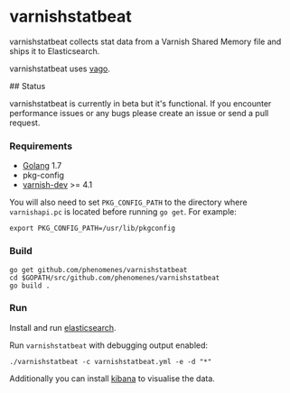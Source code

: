 # varnishstatbeat

varnishstatbeat collects stat data from a Varnish Shared Memory file and ships
it to Elasticsearch.

varnishstatbeat uses [vago](https://github.com/phenomenes/vago).

## Status

varnishstatbeat is currently in beta but it's functional. If you encounter
performance issues or any bugs please create an issue or send a pull request.

### Requirements

* [Golang](https://golang.org/dl/) 1.7
* pkg-config
* [varnish-dev](http://www.varnish-cache.org/releases/) >= 4.1

You will also need to set `PKG_CONFIG_PATH` to the directory where
`varnishapi.pc` is located before running `go get`. For example:

```
export PKG_CONFIG_PATH=/usr/lib/pkgconfig
```

### Build

```
go get github.com/phenomenes/varnishstatbeat
cd $GOPATH/src/github.com/phenomenes/varnishstatbeat
go build .
```

### Run

Install and run [elasticsearch](https://github.com/elastic/elasticsearch).

Run `varnishstatbeat` with debugging output enabled:

```
./varnishstatbeat -c varnishstatbeat.yml -e -d "*"
```

Additionally you can install [kibana](https://github.com/elastic/kibana) to
visualise the data.
